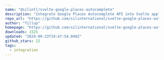 ```yaml
---
name: "@silintl/svelte-google-places-autocomplete"
description: "Integrate Google Places Autocomplete API into Svelte applications."
repo_url: "https://github.com/silinternational/svelte-google-places-autocomplete"
author: "fillup"
homepage: "https://github.com/silinternational/svelte-google-places-autocomplete#readme"
downloads: 1525
updated: "2024-09-23T19:47:54.049Z"
github_stars: 22
tags: 
  - integration
---
```

